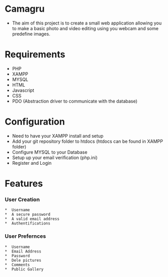# Camagru

* The aim of this project is to create a small web application allowing you to make a basic photo and video editing using you webcam and some predefine images.

# Requirements
* PHP
* XAMPP
* MYSQL
* HTML
* Javascript
* CSS
* PDO (Abstraction driver to communicate with the database)

# Configuration
* Need to have your XAMPP install and setup
* Add your git repository folder to htdocs (htdocs can be found in XAMPP folder)
* Configure MYSQL to your Database
* Setup up your email verification (php.ini)
* Register and Login

# Features
  ### User Creation
    *  Username
    *  A secure password
    *  A valid email address
    *  Authentifications

  ### User Prefernces
    *  Username
    *  Email Address
    *  Password
    *  Dele pictures
    *  Comments
    *  Public Gallery
